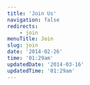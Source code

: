 ```yaml
---
title: 'Join Us'
navigation: false
redirects:
    - join
menuTitle: Join
slug: join
date: '2014-02-26'
time: '01:29am'
updatedDate: '2014-03-16'
updatedTime: '01:29am'
---
```

